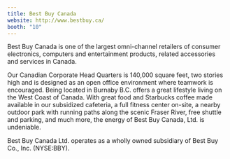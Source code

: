 ```yaml
---
title: Best Buy Canada
website: http://www.bestbuy.ca/
booth: "10"
---
```


Best Buy Canada is one of the largest omni-channel retailers of consumer electronics, computers and entertainment products, related accessories and services in Canada.

Our Canadian Corporate Head Quarters is 140,000 square feet, two stories high and is designed as an open office environment where teamwork is encouraged. Being located in Burnaby B.C. offers a great lifestyle living on the West Coast of Canada. With great food and Starbucks coffee made available in our subsidized cafeteria, a full fitness center on-site, a nearby outdoor park with running paths along the scenic Fraser River, free shuttle and parking, and much more, the energy of Best Buy Canada, Ltd. is undeniable. 

Best Buy Canada Ltd. operates as a wholly owned subsidiary of Best Buy Co., Inc. (NYSE:BBY).
